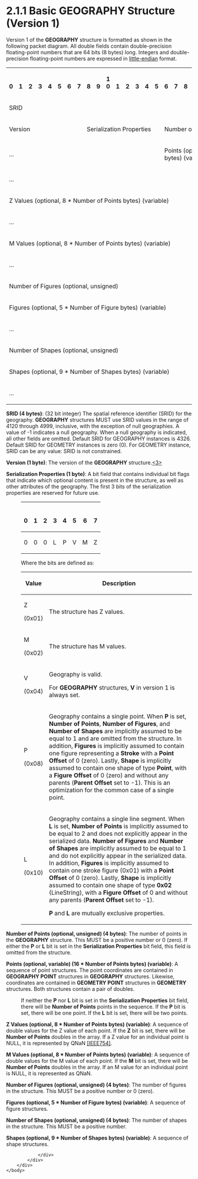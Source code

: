 <html dir="LTR" xmlns:mshelp="http://msdn.microsoft.com/mshelp" xmlns:ddue="http://ddue.schemas.microsoft.com/authoring/2003/5" xmlns:xlink="http://www.w3.org/1999/xlink" xmlns:tool="http://www.microsoft.com/tooltip">
    <head>
        <meta http-equiv="Content-Type" content="text/html; CHARSET=utf-8"></meta>
        <meta name="save" content="history"></meta>
        <title>2.1.1 Basic GEOGRAPHY Structure (Version 1)</title>
        <xml>
            <mshelp:toctitle title="2.1.1 Basic GEOGRAPHY Structure (Version 1)"></mshelp:toctitle>
            <mshelp:rltitle title="[MS-SSCLRT]: Basic GEOGRAPHY Structure (Version 1)"></mshelp:rltitle>
            <mshelp:keyword index="A" term="5db565bb-db14-4e5d-81f4-af0d54a87513"></mshelp:keyword>
            <mshelp:attr name="DCSext.ContentType" value="open specification"></mshelp:attr>
            <mshelp:attr name="AssetID" value="5db565bb-db14-4e5d-81f4-af0d54a87513"></mshelp:attr>
            <mshelp:attr name="TopicType" value="kbRef"></mshelp:attr>
            <mshelp:attr name="DCSext.Title" value="[MS-SSCLRT]: Basic GEOGRAPHY Structure (Version 1)" />
        </xml>
    </head>
    <body>
        <div id="header">
            <h1 class="heading">2.1.1 Basic GEOGRAPHY Structure (Version 1)</h1>
        </div>
        <div id="mainSection">
            <div id="mainBody">
                <div id="allHistory" class="saveHistory"></div>
                <div id="sectionSection0" class="section" name="collapseableSection">
                    

<p>Version 1 of the <b>GEOGRAPHY</b> structure is formatted as
shown in the following packet diagram. All double fields contain
double-precision floating-point numbers that are 64 bits (8 bytes) long.
Integers and double-precision floating-point numbers are expressed in <a href="c2758e90-461c-4ce7-bf21-5012ed874080.htm#gt_079478cb-f4c5-4ce5-b72b-2144da5d2ce7">little-endian</a> format.</p>

<table>
 <tr>
  <th><p><br>0</p></th>
  <th><p><br>1</p></th>
  <th><p><br>2</p></th>
  <th><p><br>3</p></th>
  <th><p><br>4</p></th>
  <th><p><br>5</p></th>
  <th><p><br>6</p></th>
  <th><p><br>7</p></th>
  <th><p><br>8</p></th>
  <th><p><br>9</p></th>
  <th><p>1<br>0</p></th>
  <th><p><br>1</p></th>
  <th><p><br>2</p></th>
  <th><p><br>3</p></th>
  <th><p><br>4</p></th>
  <th><p><br>5</p></th>
  <th><p><br>6</p></th>
  <th><p><br>7</p></th>
  <th><p><br>8</p></th>
  <th><p><br>9</p></th>
  <th><p>2<br>0</p></th>
  <th><p><br>1</p></th>
  <th><p><br>2</p></th>
  <th><p><br>3</p></th>
  <th><p><br>4</p></th>
  <th><p><br>5</p></th>
  <th><p><br>6</p></th>
  <th><p><br>7</p></th>
  <th><p><br>8</p></th>
  <th><p><br>9</p></th>
  <th><p>3<br>0</p></th>
  <th><p><br>1</p></th>
 </tr>
 <tr>
  <td colspan="32">
  <p>SRID</p>
  </td>
 </tr>
 <tr>
  <td colspan="8">
  <p>Version</p>
  </td>
  <td colspan="8">
  <p>Serialization
  Properties</p>
  </td>
  <td colspan="16">
  <p>Number
  of Points (optional, unsigned)</p>
  </td>
 </tr>
 <tr>
  <td colspan="16">
  <p>...</p>
  </td>
  <td colspan="16">
  <p>Points
  (optional, variable) (16 * Number of Points bytes) (variable)</p>
  </td>
 </tr>
 <tr>
  <td colspan="32">
  <p>...</p>
  </td>
 </tr>
 <tr>
  <td colspan="32">
  <p>Z
  Values (optional, 8 * Number of Points bytes) (variable)</p>
  </td>
 </tr>
 <tr>
  <td colspan="32">
  <p>...</p>
  </td>
 </tr>
 <tr>
  <td colspan="32">
  <p>M
  Values (optional, 8 * Number of Points bytes) (variable)</p>
  </td>
 </tr>
 <tr>
  <td colspan="32">
  <p>...</p>
  </td>
 </tr>
 <tr>
  <td colspan="32">
  <p>Number
  of Figures (optional, unsigned)</p>
  </td>
 </tr>
 <tr>
  <td colspan="32">
  <p>Figures
  (optional, 5 * Number of Figure bytes) (variable)</p>
  </td>
 </tr>
 <tr>
  <td colspan="32">
  <p>...</p>
  </td>
 </tr>
 <tr>
  <td colspan="32">
  <p>Number
  of Shapes (optional, unsigned)</p>
  </td>
 </tr>
 <tr>
  <td colspan="32">
  <p>Shapes
  (optional, 9 * Number of Shapes bytes) (variable)</p>
  </td>
 </tr>
 <tr>
  <td colspan="32">
  <p>...</p>
  </td>
 </tr>
</table>

<p><b>SRID (4 bytes)</b>: (32 bit integer) The spatial
reference identifier (SRID) for the geography. <b>GEOGRAPHY</b> structures MUST
use SRID values in the range of 4120 through 4999, inclusive, with the
exception of null geographies. A value of -1 indicates a null geography. When a
null geography is indicated, all other fields are omitted. Default SRID for
GEOGRAPHY instances is 4326. Default SRID for GEOMETRY instances is zero (0).
For GEOMETRY instance, SRID can be any value: SRID is not constrained.</p>

<p><b>Version (1 byte)</b>: The version of the <b>GEOGRAPHY</b>
structure.<a id="Appendix_A_Target_3"></a><a href="236596a7-5eb5-4451-8f40-a2aa1c8afea9.htm#Appendix_A_3" aria-label="Product behavior note 3">&lt;3&gt;</a></p>

<p><b>Serialization Properties (1 byte)</b>: A bit field
that contains individual bit flags that indicate which optional content is
present in the structure, as well as other attributes of the geography. The
first 3 bits of the serialization properties are reserved for future use.</p>

<dl>
<dd>
<table>
 <thead>
  <tr>
   <th>
   <p><br>
   0</p>
   </th>
   <th>
   <p><br>
   1</p>
   </th>
   <th>
   <p><br>
   2</p>
   </th>
   <th>
   <p><br>
   3</p>
   </th>
   <th>
   <p><br>
   4</p>
   </th>
   <th>
   <p><br>
   5</p>
   </th>
   <th>
   <p><br>
   6</p>
   </th>
   <th>
   <p><br>
   7</p>
   </th>
  </tr>
 </thead>
 <tr>
  <td>
  <p>0</p>
  </td>
  <td>
  <p>0</p>
  </td>
  <td>
  <p>0</p>
  </td>
  <td>
  <p>L</p>
  </td>
  <td>
  <p>P</p>
  </td>
  <td>
  <p>V</p>
  </td>
  <td>
  <p>M</p>
  </td>
  <td>
  <p>Z</p>
  </td>
 </tr>
</table>
</dd>
<dd>
<p>Where the bits are defined as:</p>
</dd>
<dd>
<table>
 <thead>
  <tr>
   <th>
   <p>Value</p>
   </th>
   <th>
   <p>Description</p>
   </th>
  </tr>
 </thead>
 <tr>
  <td>
  <p>Z</p>
  <p>(0x01)</p>
  </td>
  <td>
  <p>The structure has Z values.</p>
  </td>
 </tr>
 <tr>
  <td>
  <p>M</p>
  <p>(0x02)</p>
  </td>
  <td>
  <p>The structure has M values.</p>
  </td>
 </tr>
 <tr>
  <td>
  <p>V</p>
  <p>(0x04)</p>
  </td>
  <td>
  <p>Geography is valid.</p>
  <p>For <b>GEOGRAPHY</b> structures, <b>V</b> in version 1
  is always set.</p>
  </td>
 </tr>
 <tr>
  <td>
  <p>P</p>
  <p>(0x08)</p>
  </td>
  <td>
  <p>Geography contains a single point. When <b>P</b> is
  set, <b>Number of Points</b>, <b>Number of Figures</b>, and <b>Number of
  Shapes</b> are implicitly assumed to be equal to 1 and are omitted from the
  structure. In addition, <b>Figures</b> is implicitly assumed to contain one
  figure representing a <b>Stroke</b> with a <b>Point Offset</b> of 0 (zero).
  Lastly, <b>Shape</b> is implicitly assumed to contain one shape of type <b>Point</b>,
  with a <b>Figure Offset</b> of 0 (zero) and without any parents (<b>Parent
  Offset</b> set to -1). This is an optimization for the common case of a single
  point.</p>
  </td>
 </tr>
 <tr>
  <td>
  <p>L</p>
  <p>(0x10)</p>
  </td>
  <td>
  <p>Geography contains a single line segment. When <b>L</b>
  is set, <b>Number of Points</b> is implicitly assumed to be equal to 2 and
  does not explicitly appear in the serialized data. <b>Number of Figures</b>
  and <b>Number of Shapes</b> are implicitly assumed to be equal to 1 and do
  not explicitly appear in the serialized data. In addition, <b>Figures</b> is
  implicitly assumed to contain one stroke figure (0x01) with a <b>Point Offset</b>
  of 0 (zero). Lastly, <b>Shape</b> is implicitly assumed to contain one shape
  of type <b>0x02</b> (LineString), with a <b>Figure Offset</b> of 0 and
  without any parents (<b>Parent Offset</b> set to -1).</p>
  <p><b>P</b> and <b>L</b> are mutually exclusive
  properties.</p>
  </td>
 </tr>
</table>
</dd></dl>





<p><b>Number of Points (optional, unsigned) (4 bytes)</b>:
The number of points in the <b>GEOGRAPHY</b> structure. This MUST be a positive
number or 0 (zero). If either the <b>P</b> or <b>L</b> bit is set in the <b>Serialization
Properties</b> bit field, this field is omitted from the structure.</p>

<p><b>Points (optional, variable) (16 * Number of Points
bytes) (variable)</b>: A sequence of point structures. The point coordinates
are contained in <b>GEOGRAPHY POINT</b> structures in <b>GEOGRAPHY</b>
structures. Likewise, coordinates are contained in <b>GEOMETRY POINT</b>
structures in <b>GEOMETRY</b> structures. Both structures contain a pair of
doubles.</p>

<dl>
<dd>
<p>If neither the <b>P</b> nor <b>L</b> bit is set in
the <b>Serialization Properties</b> bit field, there will be <b>Number of
Points</b> points in the sequence. If the <b>P</b> bit is set, there will be
one point. If the <b>L</b> bit is set, there will be two points.</p>
</dd></dl>

<p><b>Z Values (optional, 8 * Number of Points bytes)
(variable)</b>:<b> </b>A sequence of double values for the Z value of each
point. If the <b>Z</b> bit is set, there will be <b>Number of Points</b>
doubles in the array. If a Z value for an individual point is NULL, it is
represented by QNaN <a href="https://go.microsoft.com/fwlink/?LinkId=89903">[IEEE754]</a>.</p>

<p><b>M Values (optional, 8 * Number of Points bytes)
(variable)</b>: A sequence of double values for the M value of each point. If
the <b>M</b> bit is set, there will be <b>Number of Points</b> doubles in the
array. If an M value for an individual point is NULL, it is represented as
QNaN.</p>

<p><b>Number of Figures (optional, unsigned) (4 bytes)</b>:
The number of figures in the structure. This MUST be a positive number or 0
(zero).</p>

<p><b>Figures (optional, 5 * Number of Figure bytes)
(variable)</b>: A sequence of figure structures.</p>

<p><b>Number of Shapes (optional, unsigned) (4 bytes)</b>:
The number of shapes in the structure. This MUST be a positive number.</p>

<p><b>Shapes (optional, 9 * Number of Shapes bytes)
(variable)</b>: A sequence of shape structures.</p>


                </div>
            </div>
        </div>
    </body>
</html>